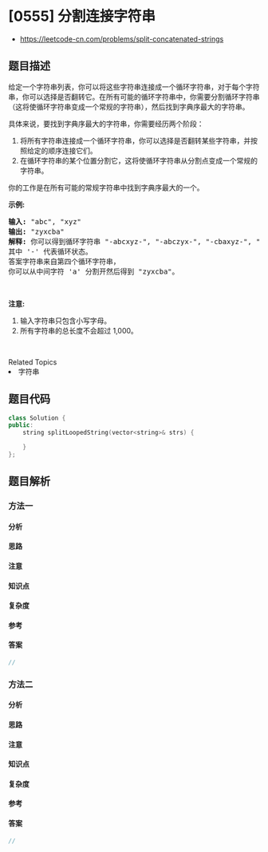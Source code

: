 

# [0555] 分割连接字符串
* https://leetcode-cn.com/problems/split-concatenated-strings


## 题目描述

<p>给定一个字符串列表，你可以将这些字符串连接成一个循环字符串，对于每个字符串，你可以选择是否翻转它。在所有可能的循环字符串中，你需要分割循环字符串（这将使循环字符串变成一个常规的字符串），然后找到字典序最大的字符串。</p>

<p>具体来说，要找到字典序最大的字符串，你需要经历两个阶段：</p>

<ol>
	<li>将所有字符串连接成一个循环字符串，你可以选择是否翻转某些字符串，并按照给定的顺序连接它们。</li>
	<li>在循环字符串的某个位置分割它，这将使循环字符串从分割点变成一个常规的字符串。</li>
</ol>

<p>你的工作是在所有可能的常规字符串中找到字典序最大的一个。</p>

<p><strong>示例:</strong></p>

<pre><strong>输入:</strong> &quot;abc&quot;, &quot;xyz&quot;
<strong>输出:</strong> &quot;zyxcba&quot;
<strong>解释:</strong> 你可以得到循环字符串 &quot;-abcxyz-&quot;, &quot;-abczyx-&quot;, &quot;-cbaxyz-&quot;, &quot;-cbazyx-&quot;，
其中 &#39;-&#39; 代表循环状态。 
答案字符串来自第四个循环字符串， 
你可以从中间字符 &#39;a&#39; 分割开然后得到 &quot;zyxcba&quot;。
</pre>

<p>&nbsp;</p>

<p><strong>注意:</strong></p>

<ol>
	<li>输入字符串只包含小写字母。</li>
	<li>所有字符串的总长度不会超过 1,000。</li>
</ol>

<p>&nbsp;</p>
<div><div>Related Topics</div><div><li>字符串</li></div></div>


## 题目代码

```cpp
class Solution {
public:
    string splitLoopedString(vector<string>& strs) {

    }
};
```


## 题目解析


### 方法一

#### 分析

#### 思路

#### 注意

#### 知识点

#### 复杂度

#### 参考

#### 答案

```cpp
//
```


### 方法二

#### 分析

#### 思路

#### 注意

#### 知识点

#### 复杂度

#### 参考

#### 答案

```cpp
//
```


